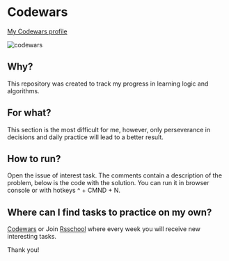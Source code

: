 # Сodewars

[My Codewars profile](https://www.codewars.com/users/rsschool_4662c637f73a0285)

![codewars](https://www.codewars.com/users/rsschool_4662c637f73a0285/badges/large)

## Why?
This repository was created to track my progress in learning logic and algorithms.

## For what?
This section is the most difficult for me, however, only perseverance in decisions and daily practice will lead to a better result.

## How to run?
Open the issue of interest task. The comments contain a description of the problem, below is the code with the solution.
You can run it in browser console or with hotkeys ^ + CMND + N.

## Where can I find tasks to practice on my own? 
[Codewars](https://www.codewars.com/users/rsschool_4662c637f73a0285)
or
Join [Rsschool](https://rs.school/) where every week you will receive new interesting tasks.

Thank you!
